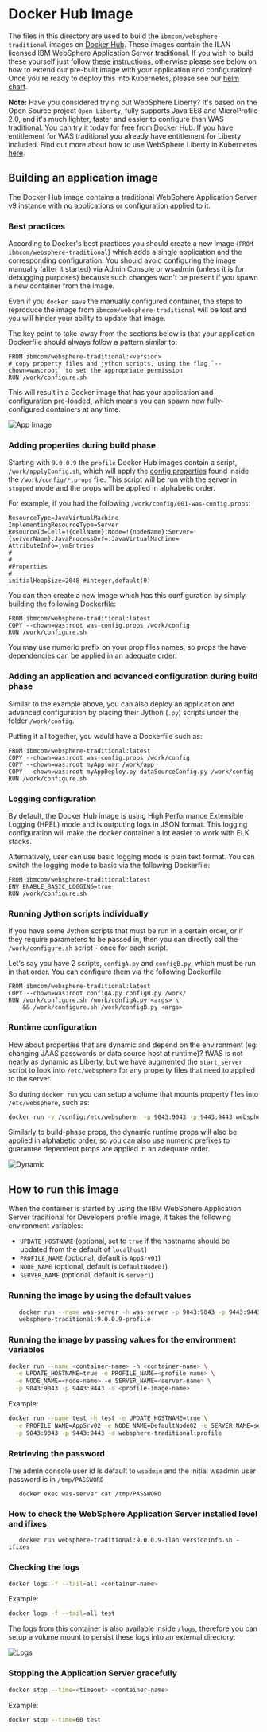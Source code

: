 # Docker Hub Image

The files in this directory are used to build the `ibmcom/websphere-traditional` images on [Docker Hub](https://hub.docker.com/r/ibmcom/websphere-traditional/). These images contain the ILAN licensed IBM WebSphere Application Server traditional. If you wish to build these yourself just follow [these instructions](docker-build/9.0.0.x/README.md), otherwise please see below on how to extend our pre-built image with your application and configuration!  Once you're ready to deploy this into Kubernetes, please see our [helm chart](https://github.com/IBM/charts/tree/master/stable/ibm-websphere-traditional).

**Note:** Have you considered trying out WebSphere Liberty?  It's based on the Open Source project `Open Liberty`, fully supports Java EE8 and MicroProfile 2.0, and it's much lighter, faster and easier to configure than WAS traditional. You can try it today for free from [Docker Hub](https://hub.docker.com/_/websphere-liberty/). If you have entitlement for WAS traditional you already have entitlement for Liberty included.  Find out more about how to use WebSphere Liberty in Kubernetes [here](https://www.ibm.com/blogs/bluemix/2018/10/certified-kubernetes-deployments-for-websphere-liberty/).

## Building an application image 

The Docker Hub image contains a traditional WebSphere Application Server v9 instance with no applications or configuration applied to it.

### Best practices

According to Docker's best practices you should create a new image (`FROM ibmcom/websphere-traditional`) which adds a single application and the corresponding configuration.   You should avoid configuring the image manually (after it started) via Admin Console or wsadmin (unless it is for debugging purposes) because such changes won't be present if you spawn a new container from the image.  

Even if you `docker save` the manually configured container, the steps to reproduce the image from `ibmcom/websphere-traditional` will be lost and you will hinder your ability to update that image.

The key point to take-away from the sections below is that your application Dockerfile should always follow a pattern similar to:

```
FROM ibmcom/websphere-traditional:<version>
# copy property files and jython scripts, using the flag `--chown=was:root` to set the appropriate permission
RUN /work/configure.sh
```

This will result in a Docker image that has your application and configuration pre-loaded, which means you can spawn new fully-configured containers at any time.

![App Image](/graphics/twas_app_image.png)

### Adding properties during build phase 

Starting with `9.0.0.9` the `profile` Docker Hub images contain a script, `/work/applyConfig.sh`, which will apply the [config properties](https://www.ibm.com/support/knowledgecenter/en/SSAW57_9.0.0/com.ibm.websphere.nd.multiplatform.doc/ae/rxml_7propbasedconfig.html) found inside the `/work/config/*.props` file.  This script will be run with the server in `stopped` mode and the props will be applied in alphabetic order.

For example, if you had the following `/work/config/001-was-config.props`:

```
ResourceType=JavaVirtualMachine
ImplementingResourceType=Server
ResourceId=Cell=!{cellName}:Node=!{nodeName}:Server=!{serverName}:JavaProcessDef=:JavaVirtualMachine=
AttributeInfo=jvmEntries
#
#
#Properties
#
initialHeapSize=2048 #integer,default(0)
```

You can then create a new image which has this configuration by simply building the following Dockerfile:

```
FROM ibmcom/websphere-traditional:latest
COPY --chown=was:root was-config.props /work/config
RUN /work/configure.sh
```

You may use numeric prefix on your prop files names, so props the have dependencies can be applied in an adequate order.

### Adding an application and advanced configuration during build phase 

Similar to the example above, you can also deploy an application and advanced configuration by placing their Jython (`.py`) scripts under
the folder `/work/config`.  

Putting it all together, you would have a Dockerfile such as:

```
FROM ibmcom/websphere-traditional:latest
COPY --chown=was:root was-config.props /work/config
COPY --chown=was:root myApp.war /work/app
COPY --chown=was:root myAppDeploy.py dataSourceConfig.py /work/config
RUN /work/configure.sh
```
### Logging configuration
	
By default, the Docker Hub image is using High Performance Extensible Logging (HPEL) mode and is outputing logs in JSON format. This logging configuration will make the docker container a lot easier to work with ELK stacks. 

Alternatively, user can use basic logging mode is plain text format. You can switch the logging mode to basic via the following Dockerfile:

```
FROM ibmcom/websphere-traditional:latest
ENV ENABLE_BASIC_LOGGING=true
RUN /work/configure.sh
```
    
### Running Jython scripts individually

If you have some Jython scripts that must be run in a certain order, or if they require parameters to be passed in, then you can directly call
the `/work/configure.sh` script - once for each script.  

Let's say you have 2 scripts, `configA.py` and `configB.py`, which must be run in that order.  You can configure them via the following Dockerfile:

```
FROM ibmcom/websphere-traditional:latest
COPY --chown=was:root configA.py configB.py /work/
RUN /work/configure.sh /work/configA.py <args> \
    && /work/configure.sh /work/configB.py <args>
```

### Runtime configuration

How about properties that are dynamic and depend on the environment (eg: changing JAAS passwords or data source host at runtime)?  tWAS is not nearly as dynamic as Liberty, but we have augmented the `start_server` script to look into `/etc/websphere` for any property files that need to applied to the server.

So during `docker run` you can setup a volume that mounts property files into `/etc/websphere`, such as:

```bash
docker run -v /config:/etc/websphere  -p 9043:9043 -p 9443:9443 websphere-traditional:9.0.0.9-profile
```

Similarly to build-phase props, the dynamic runtime props will also be applied in alphabetic order, so you can also use numeric prefixes to guarantee dependent props are applied in an adequate order.

![Dynamic](/graphics/twas_container_local.png)


## How to run this image

When the container is started by using the IBM WebSphere Application Server traditional for Developers profile image, it takes the following environment variables:

* `UPDATE_HOSTNAME` (optional, set to `true` if the hostname should be updated from the default of `localhost`)
* `PROFILE_NAME` (optional, default is `AppSrv01`)
* `NODE_NAME` (optional, default is `DefaultNode01`)
* `SERVER_NAME` (optional, default is `server1`)

### Running the image by using the default values
  
```bash
   docker run --name was-server -h was-server -p 9043:9043 -p 9443:9443 -d \
   websphere-traditional:9.0.0.9-profile
```

### Running the image by passing values for the environment variables

```bash
docker run --name <container-name> -h <container-name> \
  -e UPDATE_HOSTNAME=true -e PROFILE_NAME=<profile-name> \
  -e NODE_NAME=<node-name> -e SERVER_NAME=<server-name> \
  -p 9043:9043 -p 9443:9443 -d <profile-image-name>
```    

Example:

```bash
docker run --name test -h test -e UPDATE_HOSTNAME=true \
  -e PROFILE_NAME=AppSrv02 -e NODE_NAME=DefaultNode02 -e SERVER_NAME=server2 \
  -p 9043:9043 -p 9443:9443 -d websphere-traditional:profile 
``` 

### Retrieving the password

The admin console user id is default to ```wsadmin``` and the initial wsadmin user password is
in ```/tmp/PASSWORD```
```
   docker exec was-server cat /tmp/PASSWORD
```

### How to check the WebSphere Application Server installed level and ifixes

```
   docker run websphere-traditional:9.0.0.9-ilan versionInfo.sh -ifixes
```

### Checking the logs

```bash
docker logs -f --tail=all <container-name>
```

Example:

```bash
docker logs -f --tail=all test
``` 

The logs from this container is also available inside `/logs`, therefore you can setup a volume mount to persist these logs into an external directory:

![Logs](/graphics/persisted_logs.png)


### Stopping the Application Server gracefully

```bash
docker stop --time=<timeout> <container-name>
```

Example:

```bash
docker stop --time=60 test
```
